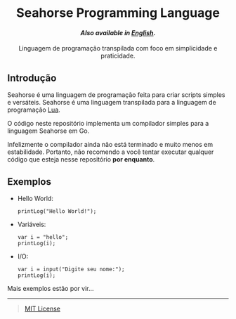 <h1 align="center">Seahorse Programming Language</h1>
<h4 align="center"><i>Also available in <a href="./README.md">English</a>.</i></h4>
<p align="center">Linguagem de programação transpilada com foco em simplicidade e praticidade.</p>

## Introdução
Seahorse é uma linguagem de programação feita para criar scripts simples e versáteis.
Seahorse é uma linguagem transpilada para a linguagem de programação [Lua](https://www.lua.org).

O código neste repositório implementa um compilador simples para a linguagem Seahorse em Go.

Infelizmente o compilador ainda não está terminado e muito menos em estabilidade. Portanto, não recomendo a você tentar executar qualquer código que esteja nesse repositório **por enquanto**.

## Exemplos
- Hello World:
  ```
  printLog("Hello World!");
  ```
- Variáveis:
  ```
  var i = "hello";
  printLog(i);
  ```
- I/O:
  ```
  var i = input("Digite seu nome:");
  printLog(i);
  ```

Mais exemplos estão por vir...

---

> [MIT License](./LICENSE)